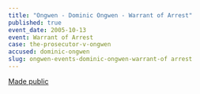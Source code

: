 ```yaml
---
title: "Ongwen - Dominic Ongwen - Warrant of Arrest"
published: true
event_date: 2005-10-13
event: Warrant of Arrest
case: the-prosecutor-v-ongwen
accused: dominic-ongwen
slug: ongwen-events-dominic-ongwen-warrant-of arrest
---
```


[Made public](http://www.icc-cpi.int/iccdocs/doc/doc97201.pdf)

